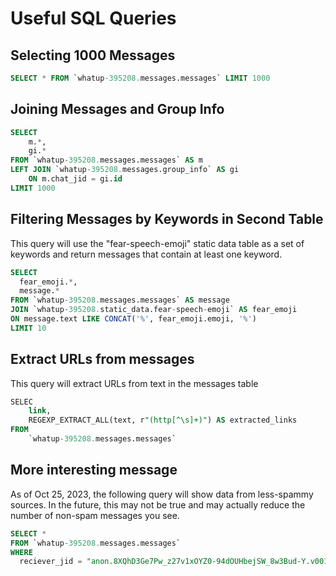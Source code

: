 # Useful SQL Queries

## Selecting 1000 Messages

```sql
SELECT * FROM `whatup-395208.messages.messages` LIMIT 1000
```

## Joining Messages and Group Info

```sql
SELECT
    m.*,
    gi.*
FROM `whatup-395208.messages.messages` AS m
LEFT JOIN `whatup-395208.messages.group_info` AS gi
    ON m.chat_jid = gi.id
LIMIT 1000
```


## Filtering Messages by Keywords in Second Table

This query will use the "fear-speech-emoji" static data table as a set of keywords and return messages that contain at least one keyword.

```sql
SELECT
  fear_emoji.*,
  message.*
FROM `whatup-395208.messages.messages` AS message
JOIN `whatup-395208.static_data.fear-speech-emoji` AS fear_emoji
ON message.text LIKE CONCAT('%', fear_emoji.emoji, '%') 
LIMIT 10
```

## Extract URLs from messages

This query will extract URLs from text in the messages table

```sql
SELEC
    link,
    REGEXP_EXTRACT_ALL(text, r"(http[^\s]+)") AS extracted_links
FROM
    `whatup-395208.messages.messages`
```

## More interesting message

As of Oct 25, 2023, the following query will show data from less-spammy sources. In the future, this may not be true and may actually reduce the number of non-spam messages you see.

```sql
SELECT *
FROM `whatup-395208.messages.messages` 
WHERE
  reciever_jid = "anon.8XQhD3Ge7Pw_z27v1xOYZ0-94dOUHbejSW_8w3Bud-Y.v001@s.whatsapp.net"
```
